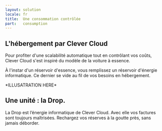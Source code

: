 ```yaml
---
layout: solution
locale: fr
title:  Une consommation contrôlée
part:   consumption
---
```

<div id="part-pay-as-you-go">
   <div class="container">
      <h2>L'hébergement par Clever Cloud</h2>
      <div class="row">
         <div class="span5">
            <p>
               Pour profiter d'une scalabilité automatique tout en contrôlant vos coûts, Clever Cloud s'est inspiré du modèle de la voiture à essence.
            </p>
			<p>
               À l'instar d'un réservoir d'essence, vous remplissez un réservoir d'énergie informatique. Ce dernier se vide au fil de vos besoins en hébergement.
            </p>
         </div>
		<div class="span5 offset2">
            <p>
              *ILLUSATRATION HERE*
            </p>
         </div>
      </div>
   </div>
</div>
<div id="part-drop">
   <div class="container">
      <div class="row">
         <div class="span4 offset8">
            <h2>Une unité : la Drop.</h2>
            <p>
               La Drop est l’énergie informatique de Clever Cloud. Avec elle vos
               factures sont toujours maîtrisées.  Rechargez vos réserves à la goutte
               près, sans jamais déborder.
            </p>
         </div>
      </div>
   </div>
</div>
